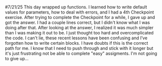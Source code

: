 #7/21/25
This day wrapped up functions. I learned how to write default values for parameters, how to deal with errors, and I had a 4th Checkpoint exercise. After trying to complete the Checkpoint for a while, I gave up and got the answer. I had a couple lines correct, but I didn't know what I was doing after that. After looking at the answer, I realized it was much simpler than I was making it out to be. I just thought too hard and overcomplicated the code. I can't lie, these recent lessons have been confusing and I’ve forgotten how to write certain blocks. I have doubts if this is the correct path for me. I know that I need to push through and stick with it longer but it's just frustrating not be able to complete "easy" assigments. I'm not going to give up...
